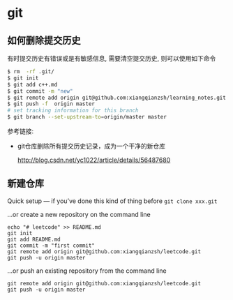 # git
## 如何删除提交历史
有时提交历史有错误或是有敏感信息, 需要清空提交历史, 则可以使用如下命令
```bash
$ rm  -rf .git/
$ git init
$ git add c++.md
$ git commit -m "new"
$ git remote add origin git@github.com:xiangqianzsh/learning_notes.git
$ git push -f  origin master
# set tracking information for this branch
$ git branch --set-upstream-to=origin/master master
```
参考链接:
- git仓库删除所有提交历史记录，成为一个干净的新仓库

  http://blog.csdn.net/yc1022/article/details/56487680


## 新建仓库
Quick setup — if you’ve done this kind of thing before
`git clone xxx.git`

...or create a new repository on the command line
```
echo "# leetcode" >> README.md
git init
git add README.md
git commit -m "first commit"
git remote add origin git@github.com:xiangqianzsh/leetcode.git
git push -u origin master
```
...or push an existing repository from the command line
```
git remote add origin git@github.com:xiangqianzsh/leetcode.git
git push -u origin master
```
